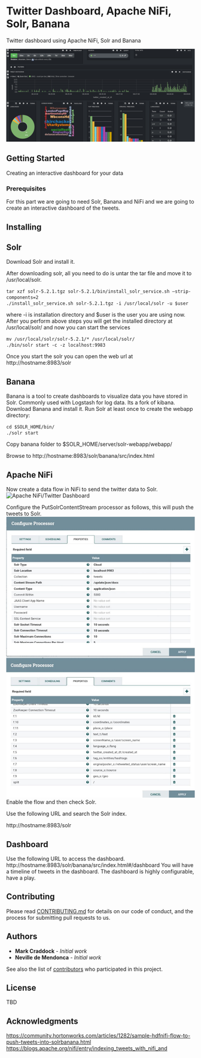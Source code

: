# Twitter Dashboard, Apache NiFi, Solr, Banana

Twitter dashboard using Apache NiFi, Solr and Banana

![Apache NiFi/Twitter Dashboard](https://github.com/UNGlobalPlatform/twitter-dash/blob/master/docs/twitter-dashboard.png?raw=true)

## Getting Started

Creating an interactive dashboard for your data

### Prerequisites

For this part we are going to need Solr, Banana and NiFi and we are going to create an interactive dashboard of the tweets.

## Installing

## Solr

Download Solr and install it.

After downloading solr, all you need to do is untar the tar file and move it to /usr/local/solr.

```
tar xzf solr-5.2.1.tgz solr-5.2.1/bin/install_solr_service.sh –strip-components=2
./install_solr_service.sh solr-5.2.1.tgz -i /usr/local/solr -u $user
```

where -i is installation directory and $user is the user you are using now.
After you perform above steps you will get the installed directory at /usr/local/solr/ and now you can start the services

```
mv /usr/local/solr/solr-5.2.1/* /usr/local/solr/
./bin/solr start -c -z localhost:9983
```
Once you start the solr you can open the web url at http://hostname:8983/solr

## Banana

Banana is a tool to create dashboards to visualize data you have stored in Solr. Commonly used with Logstash for log data. Its a fork of kibana.
Download Banana and install it.
Run Solr at least once to create the webapp directory:
```
cd $SOLR_HOME/bin/
./solr start
```
Copy banana folder to $SOLR_HOME/server/solr-webapp/webapp/

Browse to http://hostname:8983/solr/banana/src/index.html

## Apache NiFi

Now create a data flow in NiFi to send the twitter data to Solr.
![Apache NiFi/Twitter Dashboard](https://github.com/UNGlobalPlatform/twitter-dash/blob/master/docs/nififlow.png?raw=true)

Configure the PutSolrContentStream processor as follows, this will push the tweets to Solr.
![Apache NiFi/Twitter Dashboard](https://github.com/UNGlobalPlatform/twitter-dash/blob/master/docs/solrconfig2.jpeg?raw=true)
![Apache NiFi/Twitter Dashboard](https://github.com/UNGlobalPlatform/twitter-dash/blob/master/docs/solrconfig1.jpeg?raw=true)
Enable the flow and then check Solr.

Use the following URL and search the Solr index.

http://hostname:8983/solr

## Dashboard
Use the following URL to access the dashboard.
http://hostname:8983/solr/banana/src/index.html#/dashboard
You will have a timeline of tweets in the dashboard. The dashboard is highly configurable, have a play.

## Contributing

Please read [CONTRIBUTING.md](https://gist.github.com/PurpleBooth/b24679402957c63ec426) for details on our code of conduct, and the process for submitting pull requests to us.

## Authors

* **Mark Craddock** - *Initial work*
* **Neville de Mendonca** - *Initial work*

See also the list of [contributors](https://github.com/your/project/contributors) who participated in this project.

## License

TBD

## Acknowledgments

https://community.hortonworks.com/articles/1282/sample-hdfnifi-flow-to-push-tweets-into-solrbanana.html
https://blogs.apache.org/nifi/entry/indexing_tweets_with_nifi_and
